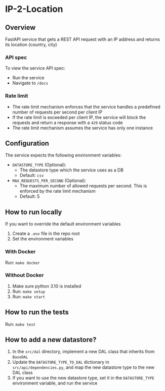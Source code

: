 # IP-2-Location

## Overview

FastAPI service that gets a REST API request with
an IP address and returns its location (country, city)

### API spec

To view the service API spec:

- Run the service
- Navigate to `/docs`

### Rate limit

- The rate limit mechanism enforces that the service handles a predefined number of requests per second per client IP
- If the rate limit is exceeded per client IP, the service will block the requests and return a response with a `429` status code
- The rate limit mechanism assumes the service has only one instance

## Configuration

The service expects the following environment variables:

- `DATASTORE_TYPE` (Optional):
  - The datastore type which the service uses as a DB
  - Default: `csv`
- `MAX_REQUESTS_PER_SECOND` (Optional):
  - The maximum number of allowed requests per second. This is enforced by the rate limit mechanism
  - Default: 5

## How to run locally

If you want to override the default environment variables

1. Create a `.env` file in the repo root
1. Set the environment variables

### With Docker

Run: `make docker`

### Without Docker

1. Make sure python 3.10 is installed
1. Run: `make setup`
1. Run: `make start`

## How to run the tests

Run: `make test`

## How to add a new datastore?

1. In the `src/dal` directory, implement a new DAL class that inherits from `BaseDAL`
1. Update the `DATASTORE_TYPE_TO_DAL` dictionary in `src/api/dependencies.py`, and map the new datastore type to the new DAL class
1. If you want to use the new datastore type, set it in the `DATASTORE_TYPE` environment variable, and run the service
